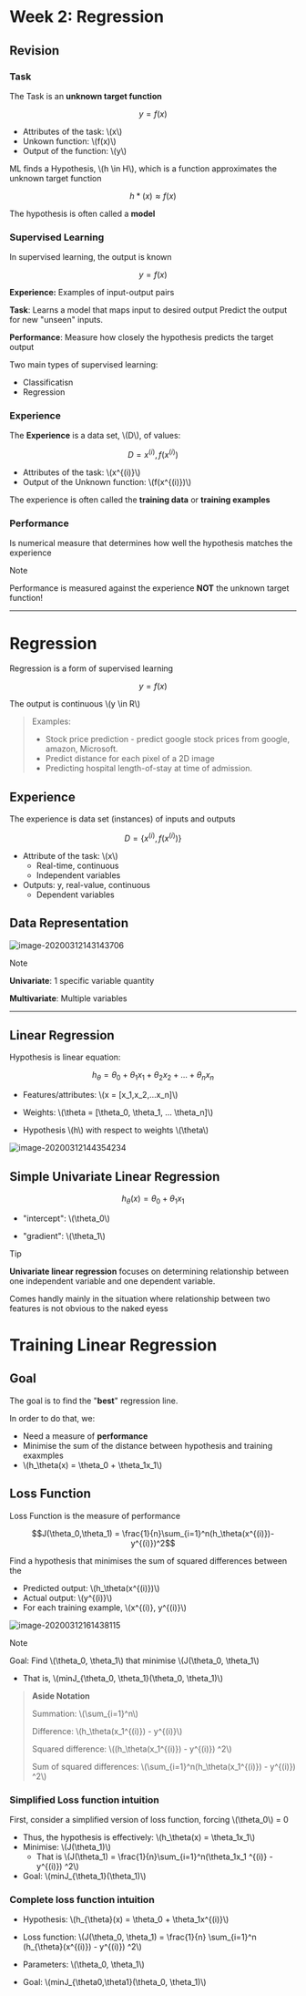 # Week 2: Regression

## Revision

### Task

The Task is an **unknown target function**

$$y = f(x)$$

-   Attributes of the task: \\(x\\)
-   Unkown function: \\(f(x)\\)
-   Output of the function: \\(y\\)

ML finds a Hypothesis, \\(h \in H\\), which is a function approximates the unknown target function

$$h*(x) \approx f(x)$$

The hypothesis is often called a **model**

### Supervised Learning

In supervised learning, the output is known

$$y = f(x)$$

**Experience:** Examples of input-output pairs

**Task**: Learns a model that maps input to desired output Predict the output for new "unseen" inputs.

**Performance**: Measure how closely the hypothesis predicts the target output

Two main types of supervised learning:

-   Classificatisn
-   Regression

### Experience

The **Experience** is a data set, \\(D\\), of values:

$$D = {x^{(i)}, f(x^{(i)})}$$

-   Attributes of the task: \\(x^{(i)}\\)
-   Output of the Unknown function: \\(f(x^{(i)})\\)



The experience is often called the **training data** or **training examples**

### Performance

Is numerical measure that determines how well the hypothesis matches the experience

>[!NOTE]
>Performance is measured against the experience
>**NOT** the unknown target function!

---

# Regression

Regression is a form of supervised learning

$$y = f(x)$$

The output is continuous \\(y \in R\\)

>   Examples:
>
>   -   Stock price prediction - predict google stock prices from google, amazon, Microsoft.
>   -   Predict distance for each pixel of a 2D image
>   -   Predicting hospital length-of-stay at time of admission.

## Experience

The experience is data set (instances) of inputs and outputs

$$D = \{x^{(i)}, f(x^{(i)})\}$$

-   Attribute of the task: \\(x\\)
    -   Real-time, continuous
    -   Independent variables
-   Outputs: y, real-value, continuous
    -   Dependent variables

## Data Representation

![image-20200312143143706](Week02.assets/image-20200312143143706.png)

>[!NOTE]
>**Univariate**: 1 specific variable quantity
>
>**Multivariate**: Multiple variables

----

## Linear Regression

Hypothesis is linear equation:

$$h_\theta = \theta_0 + \theta_1x_1 + \theta_2x_2 + ... + \theta_nx_n$$

-   Features/attributes: \\(x = [x_1,x_2,...x_n]\\)
-   Weights: \\(\theta = [\theta_0, \theta_1, ... \theta_n]\\)

-   Hypothesis \\(h\\) with respect to weights \\(\theta\\)

![image-20200312144354234](Week02.assets/image-20200312144354234.png)

## Simple Univariate Linear Regression

$$h_\theta(x) = \theta_0 + \theta_1x_1$$

-   "intercept": \\(\theta_0\\)

-   "gradient": \\(\theta_1\\)

>[!TIP]
>
>**Univariate linear regression** focuses on determining relationship between one independent variable and one dependent variable.
>
> Comes handly mainly in the situation where relationship between two features is not obvious to the naked eyess

# Training Linear Regression

## Goal

The goal is to find the "**best**" regression line.

In order to do that, we:

-   Need a measure of **performance**
-   Minimise the sum of the distance between hypothesis and training exaxmples
-   \\(h_\theta(x) = \theta_0 + \theta_1x_1\\)

## Loss Function

Loss Function is the measure of performance

$$J(\theta_0,\theta_1) = \frac{1}{n}\sum_{i=1}^n(h_\theta(x^{(i)})-y^{(i)})^2$$

Find a hypothesis that minimises the sum of squared differences between the 

-   Predicted output: \\(h_\theta(x^{(i)})\\)
-   Actual output: \\(y^{(i)}\\)
-   For each training example, \\(x^{(i)}, y^{(i)}\\)

![image-20200312161438115](Week02.assets/image-20200312161438115.png)

>[!NOTE]
>
>Goal: Find \\(\theta_0, \theta_1\\) that minimise \\(J(\theta_0, \theta_1\\)
>
>-   That is, \\(minJ_{\theta_0, \theta_1}(\theta_0, \theta_1)\\)

>   **Aside Notation**
>
>   Summation: \\(\sum_{i=1}^n\\)
>
>   Difference: \\(h_\theta(x_1^{(i)}) - y^{(i)}\\)
>
>   Squared difference: \\((h_\theta(x_1^{(i)}) - y^{(i)}) ^2\\)
>
>   Sum of squared differences: \\(\sum_{i=1}^n(h_\theta(x_1^{(i)}) - y^{(i)}) ^2\\)

### Simplified Loss function intuition

First, consider a simplified version of loss function, forcing \\(\theta_0\\) = 0

-   Thus, the hypothesis is effectively: \\(h_\theta(x) = \theta_1x_1\\)
-   Minimise: \\(J(\theta_1)\\)
    -   That is \\(J(\theta_1) = \frac{1}{n}\sum_{i=1}^n(\theta_1x_1 ^{(i)} - y^{(i)}) ^2\\)
-   Goal: \\(minJ_{\theta_1}(\theta_1)\\)

### Complete loss function intuition

-   Hypothesis: \\(h_{\theta}(x) = \theta_0 + \theta_1x^{(i)}\\)

-   Loss function: \\(J(\theta_0, \theta_1) = \frac{1}{n} \sum_{i=1}^n (h_{\theta}(x^{(i)}) - y^{(i)}) ^2\\)
-   Parameters: \\(\theta_0, \theta_1\\)
-   Goal: \\(minJ_{\theta0,\theta1}(\theta_0, \theta_1)\\)

